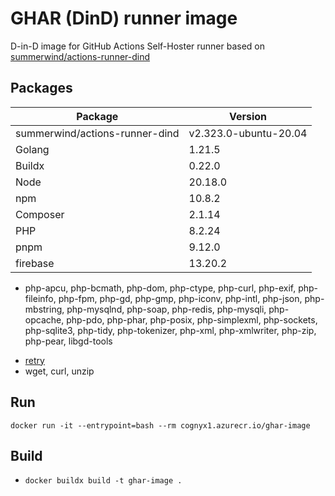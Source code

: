 # GHAR (DinD) runner image

D-in-D image for GitHub Actions Self-Hoster runner based on [summerwind/actions-runner-dind](https://hub.docker.com/r/summerwind/actions-runner-dind)

## Packages

| Package | Version |
| - | - |
| summerwind/actions-runner-dind | v2.323.0-ubuntu-20.04 |
| Golang | 1.21.5 |
| Buildx | 0.22.0 |
| Node | 20.18.0 |
| npm | 10.8.2 |
| Composer | 2.1.14 |
| PHP | 8.2.24 |
| pnpm | 9.12.0 |
| firebase | 13.20.2 |
  - php-apcu, php-bcmath, php-dom, php-ctype, php-curl, php-exif, php-fileinfo, php-fpm, php-gd, php-gmp, php-iconv, php-intl, php-json, php-mbstring, php-mysqlnd, php-soap, php-redis, php-mysqli, php-opcache, php-pdo, php-phar, php-posix, php-simplexml, php-sockets, php-sqlite3, php-tidy, php-tokenizer, php-xml, php-xmlwriter, php-zip, php-pear, libgd-tools
<!-- - Docker    20.10.8 -->
- [retry](https://raw.githubusercontent.com/kadwanev/retry/0b65e6b7f54ed36b492910470157e180bbcc3c84/retry)
- wget, curl, unzip

## Run

`docker run -it --entrypoint=bash --rm cognyx1.azurecr.io/ghar-image`

## Build

- `docker buildx build -t ghar-image .`
